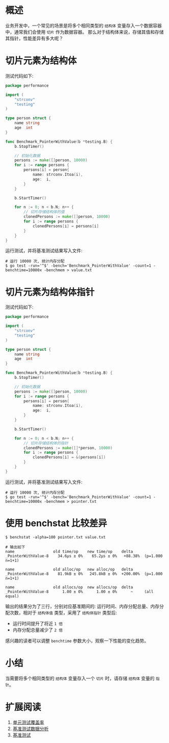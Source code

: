 # 概述

业务开发中，一个常见的场景是将多个相同类型的 `结构体` 变量存入一个数据容器中，通常我们会使用 `切片` 作为数据容器。
那么对于结构体来说，存储其值和存储其指针，性能差异有多大呢？

# 切片元素为结构体

测试代码如下:

```go
package performance

import (
	"strconv"
	"testing"
)

type person struct {
	name string
	age  int
}

func Benchmark_PointerWithValue(b *testing.B) {
	b.StopTimer()

	// 初始化数据
	persons := make([]person, 10000)
	for i := range persons {
		persons[i] = person{
			name: strconv.Itoa(i),
			age:  i,
		}
	}

	b.StartTimer()

	for n := 0; n < b.N; n++ {
		// 切片存储结构体的值
		clonedPersons := make([]person, 10000)
		for i := range persons {
			clonedPersons[i] = persons[i]
		}
	}
}
```

运行测试，并将基准测试结果写入文件:

```shell
# 运行 10000 次, 统计内存分配
$ go test -run='^$' -bench='Benchmark_PointerWithValue' -count=1 -benchtime=10000x -benchmem > value.txt 
```

# 切片元素为结构体指针

测试代码如下:

```go
package performance

import (
	"strconv"
	"testing"
)

type person struct {
	name string
	age  int
}

func Benchmark_PointerWithValue(b *testing.B) {
	b.StopTimer()

	// 初始化数据
	persons := make([]person, 10000)
	for i := range persons {
		persons[i] = person{
			name: strconv.Itoa(i),
			age:  i,
		}
	}

	b.StartTimer()

	for n := 0; n < b.N; n++ {
		// 切片存储结构体的指针
		clonedPersons := make([]*person, 10000)
		for i := range persons {
			clonedPersons[i] = &(persons[i])
		}
	}
}
```

运行测试，并将基准测试结果写入文件:

```shell
# 运行 10000 次, 统计内存分配
$ go test -run='^$' -bench='Benchmark_PointerWithValue' -count=1 -benchtime=10000x -benchmem > pointer.txt
```

# 使用 benchstat 比较差异

```shell
$ benchstat -alpha=100 pointer.txt value.txt 

# 输出如下
name                 old time/op    new time/op    delta
_PointerWithValue-8    34.6µs ± 0%    65.2µs ± 0%   +88.38%  (p=1.000 n=1+1)    

name                 old alloc/op   new alloc/op   delta
_PointerWithValue-8    81.9kB ± 0%   245.8kB ± 0%  +200.00%  (p=1.000 n=1+1)    

name                 old allocs/op  new allocs/op  delta
_PointerWithValue-8      1.00 ± 0%      1.00 ± 0%      ~     (all equal)
```

输出的结果分为了三行，分别对应基准期间的: 运行时间、内存分配总量、内存分配次数，相对于 `结构体值` 类型，采用了 `结构体指针` 类型后:

- 运行时间提升了将近 `1 倍`
- 内存分配总量减少了 `2 倍`

感兴趣的读者可以调整 `benchtime` 参数大小，观察一下性能的变化趋势。

# 小结

当需要将多个相同类型的 `结构体` 变量存入一个 `切片` 时，请存储 `结构体` 变量的 `指针`。

# 扩展阅读

1. [单元测试覆盖率](https://mp.weixin.qq.com/s?__biz=Mzg5MzYyNjMxOQ==&mid=2247483918&idx=1&sn=33ab348ad2a6210b15c54b75a97684a6&chksm=c02ab0aef75d39b820ebaf45a2accdc4a37c4589d7475d52e1358c9b66e38dfd7e931ee3733e&token=1664433701&lang=zh_CN#rd)
2. [基准测试数据分析](https://mp.weixin.qq.com/s?__biz=Mzg5MzYyNjMxOQ==&mid=2247483920&idx=1&sn=d32aa0b5ea303bbfab4b8548649a1807&chksm=c02ab0b0f75d39a6e5c8f298269b66b045d437d3b3577bf13415a97d60576b6727ac467a1fdd&token=1664433701&lang=zh_CN#rd)
3. [基准测试](https://mp.weixin.qq.com/s?__biz=Mzg5MzYyNjMxOQ==&mid=2247483917&idx=1&sn=0d208de2d76ee04feb51cc982f21dca3&chksm=c02ab0adf75d39bb8e114635ba903417298a27fe99e2e4f86745fbec3ef450036a92bd321c15&token=1664433701&lang=zh_CN#rd)